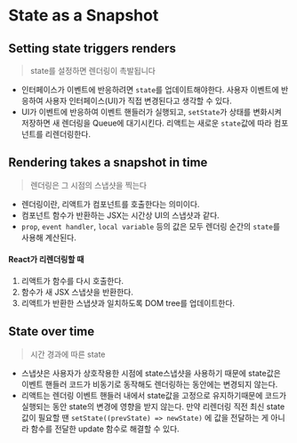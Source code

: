 # State as a Snapshot


## Setting state triggers renders
> state를 설정하면 렌더링이 촉발됩니다

- 인터페이스가 이벤트에 반응하려면 `state`를 업데이트해야한다. 사용자 이벤트에 반응하여 사용자 인터페이스(UI)가 직접 변경된다고 생각할 수 있다.
- UI가 이벤트에 반응하여 이벤트 핸들러가 실행되고, `setState`가 상태를 변화시켜 저장하면 새 렌더링을 Queue에 대기시킨다. 리액트는 새로운 `state`값에 따라 컴포넌트를 리렌더링한다.


## Rendering takes a snapshot in time
> 렌더링은 그 시점의 스냅샷을 찍는다

- 렌더링이란, 리액트가 컴포넌트를 호출한다는 의미이다.
- 컴포넌트 함수가 반환하는 JSX는 시간상 UI의 스냅샷과 같다.
- `prop`, `event handler`, `local variable` 등의 값은 모두 렌더링 순간의 `state`를 사용해 계산된다.


#### React가 리렌더링할 때
1. 리액트가 함수를 다시 호출한다.
2. 함수가 새 JSX 스냅샷을 반환한다.
3. 리액트가 반환한 스냅샷과 일치하도록 DOM tree를 업데이트한다.

## State over time
> 시간 경과에 따른 state

- 스냅샷은 사용자가 상호작용한 시점에 state스냅샷을 사용하기 때문에 state값은 이벤트 핸들러 코드가 비동기로 동작해도 렌더링하는 동안에는 변경되지 않는다.
- 리액트는 렌더링 이벤트 핸들러 내에서 state값을 고정으로 유지하기때문에 코드가 실행되는 동안 state의 변경에 영향을 받지 않는다. 만약 리렌더링 직전 최신 state값이 필요할 땐 `setState((prevState) => newState)` 에 값을 전달하는 게 아니라 함수를 전달한 update 함수로 해결할 수 있다.

